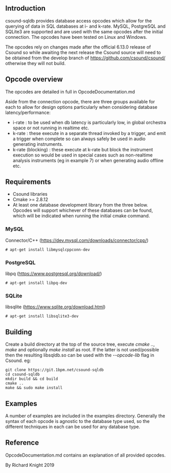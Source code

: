 ## Introduction
csound-sqldb provides database access opcodes which allow for the querying of data in SQL databases at i- and k-rate.
MySQL, PostgreSQL and SQLite3 are supported and are used with the same opcodes after the initial connection. The opcodes have been tested on Linux and Windows.

The opcodes rely on changes made after the official 6.13.0 release of Csound so while awaiting the next release the Csound source will need to be obtained from the develop branch of https://github.com/csound/csound/ otherwise they will not build.

## Opcode overview
The opcodes are detailed in full in OpcodeDocumentation.md

Aside from the connection opcode, there are three groups available for each to allow for design options particularly when considering database latency/performance:

 - i-rate : to be used when db latency is particularly low, in global orchestra space or not running in realtime etc.
 - k-rate : these execute in a separate thread invoked by a trigger, and emit a trigger when complete so can always safely be used in audio generating instruments.
 - k-rate (blocking) : these execute at k-rate but block the instrument execution so would be used in special cases such as non-realtime analysis instruments (eg in example 7) or when generating audio offline etc.

## Requirements

 - Csound libraries
 - Cmake >= 2.8.12
 - At least one database development library from the three below. Opcodes will support whichever of these databases can be found, which will be indicated when running the initial cmake command.

### MySQL
Connector/C++ (https://dev.mysql.com/downloads/connector/cpp/)

	# apt-get install libmysqlcppconn-dev

### PostgreSQL
libpq (https://www.postgresql.org/download/)

	# apt-get install libpq-dev
	
### SQLite
libsqlite (https://www.sqlite.org/download.html)
	
	# apt-get install libsqlite3-dev


## Building
Create a build directory at the top of the source tree, execute *cmake ..*, *make* and optionally *make install* as root. If the latter is not used/possible then the resulting libsqldb.so can be used with the *--opcode-lib* flag in Csound.
eg:

	git clone https://git.1bpm.net/csound-sqldb
	cd csound-sqldb
	mkdir build && cd build
	cmake ..
	make && sudo make install

## Examples
A number of examples are included in the examples directory. Generally the syntax of each opcode is agnostic to the database type used, so the different techniques in each can be used for any database type.

## Reference
OpcodeDocumentation.md contains an explanation of all provided opcodes.

By Richard Knight 2019
